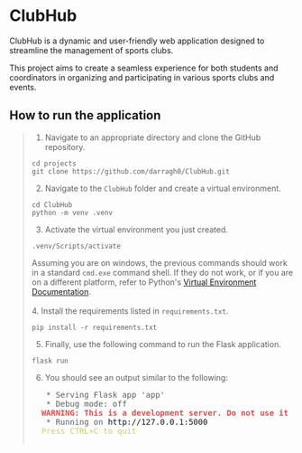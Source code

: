 # ClubHub
ClubHub is a dynamic and user-friendly web application designed to streamline the management of
sports clubs. 

This project aims to create a seamless experience for both students and
coordinators in organizing and participating in various sports clubs and events.

## How to run the application

>1. Navigate to an appropriate directory and clone the GitHub repository.
>   ```commandline
>   cd projects
>   git clone https://github.com/darragh0/ClubHub.git
>   ``` 
>2. Navigate to the `ClubHub` folder and create a virtual environment.
>   ```commandline
>   cd ClubHub
>   python -m venv .venv
>   ```
>3. Activate the virtual environment you just created.
>   ```
>   .venv/Scripts/activate
>   ```
>   Assuming you are on windows, the previous commands should work in a standard ``cmd.exe`` command shell. If they do not work, or if you are on a different platform, refer to Python's [Virtual Environment Documentation](https://docs.python.org/3/library/venv.html).<br><br>
> 4. Install the requirements listed in ``requirements.txt``.
>   ```commandline
>   pip install -r requirements.txt
>   ```
>5. Finally, use the following command to run the Flask application.
>   ```commandline
>   flask run
>   ```
>6. You should see an output similar to the following:
>   <pre lang="">
>    * Serving Flask app 'app'
>    * Debug mode: off
>   <span style="color: #db4f4f; font-weight: bold;">WARNING: This is a development server. Do not use it in a production deployment. Use a production WSGI server instead.</span>
>    * Running on <a>http://127.0.0.1:5000</a>
>   <span style="color: #cfcf63;">Press CTRL+C to quit</span>
>   </pre>